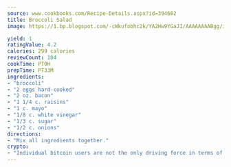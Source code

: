 ```yaml
---
source: www.cookbooks.com/Recipe-Details.aspx?id=394602
title: Broccoli Salad
image: https://1.bp.blogspot.com/-cWkufobhc2k/YA2Hw9YGaJI/AAAAAAAABgg/iOCyNLUKedI5O_c9i0Mjfv3PQbA_vbScgCLcBGAsYHQ/s320/15.png

yield: 1
ratingValue: 4.2
calories: 299 calories
reviewCount: 104
cookTime: PT0H
prepTime: PT33M
ingredients:
- "broccoli"
- "2 eggs hard-cooked"
- "2 oz. bacon"
- "1 1/4 c. raisins"
- "1 c. mayo"
- "1/8 c. white vinegar"
- "1/3 c. sugar"
- "1/2 c. onions"
directions:
- "Mix all ingredients together."
crypto:
- "Individual bitcoin users are not the only driving force in terms of securing the bitcoin network."
---
```

